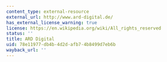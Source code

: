 ```yaml
---
content_type: external-resource
external_url: http://www.ard-digital.de/
has_external_license_warning: true
license: https://en.wikipedia.org/wiki/All_rights_reserved
status: ''
title: ARD Digital
uid: 78e11977-db4b-4d2d-afb7-4b8499d7eb6b
wayback_url: ''
---
```

